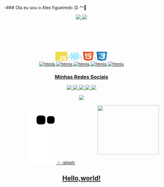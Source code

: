 -### Ola eu sou o Alex figueiredo 😊 ^^👋 

<div align="center">
  <a href="https://github.com/erismaroliveira">
  <img height="180em" src="https://github-readme-stats.vercel.app/api?username=A-W806&show_icons=true&theme=omni&nclude_all_commits=true&count_private=true"/>
  <img height="180em" src="https://github-readme-stats.vercel.app/api/top-langs/?username=A-W806&layout=compact&langs_count=7&theme=omni"/>
</div>

<a href="https://github.com/A-W806">
  
<div style="display: inline_block"><br>
 
 <div align="center">
    </br>
  <a href="https://github.com/A-W806">
   
  <div style="display: inline_block"><br>
     <div align="center">
    </br>
  <div align="left">
   </br>
</div>
</div>
</br>
  <img align="center" alt="A-W806-Angular" height="30" width="40" src="https://raw.githubusercontent.com/devicons/devicon/master/icons/javascript/javascript-plain.svg">
  <img align="center" alt="A-W806-fremeork" height="30" width="40" src="https://raw.githubusercontent.com/devicons/devicon/master/icons/react/react-original.svg">
  <img align="center" alt="A-W806-HTML" height="30" width="40" src="https://raw.githubusercontent.com/devicons/devicon/master/icons/html5/html5-original.svg">
  <img align="center" alt="A-W806-C#" height="30" width="40" src="https://raw.githubusercontent.com/devicons/devicon/master/icons/css3/css3-original.svg">
    <div align="center">
     
  
     

<img align= "center" alt="htmls" src="https://img.shields.io/badge/HTML5-E34F26?style=for-the-badge&logo=html5&logoColor=white">
<img align= "center" alt="htmls" src="https://img.shields.io/badge/CSS-239120?&style=for-the-badge&logo=css3&logoColor=white">
<img align= "center" alt="htmls" src="https://img.shields.io/badge/C%23-239120?style=for-the-badge&logo=c-sharp&logoColor=white">
<img align= "center" alt="htmls" src="https://img.shields.io/badge/Python-3776AB?style=for-the-badge&logo=python&logoColor=white">
<img align= "center" alt="htmls" src="https://img.shields.io/badge/JavaScript-F7DF1E?style=for-the-badge&logo=javascript&logoColor=black">
    
### Minhas Redes Sociais
<div>
	

  
<a href="https://www.instagram.com/figueiredo_alex/" target="_blank"><img src="https://img.shields.io/badge/-Instagram-%23E4405F?style=for-the-badge&logo">
<a href="https://www.facebook.com/me/" target="_blank"><img src="https://img.shields.io/badge/Facebook-1877F2?style=for-the-badge&logo=facebook&logoColor=white">
<a href="https://accounts.google.com/SignOutOptions?hl=pt-BR&continue=https://mail.google.com&service=mail"><img src="https://img.shields.io/badge/-Gmail-%23333?style=for-the-badge&logo=gmail&logoCo">
<a href="https://www.linkedin.com/feed/?nis=true&lipi=urn%3Ali%3Apage%3Ad_flagship3_profile_view_base%3Bv%2FTXJxalQiuDwxot79dLkA%3D%3D" target="_blank"><img src="https://img.shields.io/badge/-LinkedIn-%230077B5?style=for-the-badge&logo">
<a href="https://mywhats.net/1570526" target="_blank"><img src="https://img.shields.io/badge/WhatsApp-25D366?style=for-the-badge&logo=whatsapp&logoColor=white">

  

<p align="center"> <img alingn="center" src="https://profile-counter.glitch.me/A-W806/count.svg" /></p>
  
![snake gif](https://github.com/A-W806/A-W806/blob/output/github-contribution-grid-snake.svg) 
  :sparkles:
  :shipit: 
	<img
	src="https://github.com/A-W806/A-W806/blob/main/ativos/adornment-5.png?raw=true"
	width="200px"
	height="160px"
	align="right"	
/>

<h2>Hello,world!</h2>

  
  
  

